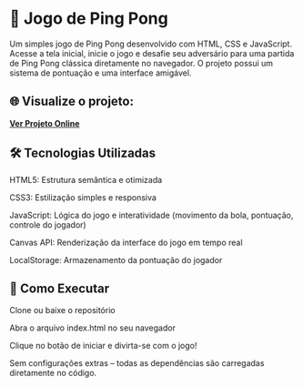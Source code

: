 # 🏓 Jogo de Ping Pong
Um simples jogo de Ping Pong desenvolvido com HTML, CSS e JavaScript. Acesse a tela inicial, inicie o jogo e desafie seu adversário para uma partida de Ping Pong clássica diretamente no navegador. O projeto possui um sistema de pontuação e uma interface amigável.

## 🌐 Visualize o projeto:
**[Ver Projeto Online](https://otavio-2507.github.io/Jogo-de-Ping-Pong/)**

## 🛠️ Tecnologias Utilizadas
HTML5: Estrutura semântica e otimizada

CSS3: Estilização simples e responsiva

JavaScript: Lógica do jogo e interatividade (movimento da bola, pontuação, controle do jogador)

Canvas API: Renderização da interface do jogo em tempo real

LocalStorage: Armazenamento da pontuação do jogador

## 🚀 Como Executar
Clone ou baixe o repositório

Abra o arquivo index.html no seu navegador

Clique no botão de iniciar e divirta-se com o jogo!

Sem configurações extras – todas as dependências são carregadas diretamente no código.
